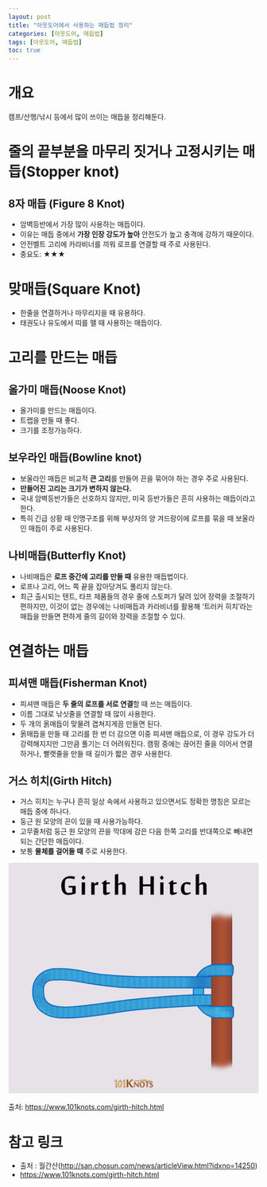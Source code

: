 ```yaml
---
layout: post
title: "아웃도어에서 사용하는 매듭법 정리"
categories: [아웃도어, 매듭법]
tags: [아웃도어, 매듭법]
toc: true
---
```


# 개요 
캠프/산행/낚시 등에서 많이 쓰이는 매듭을 정리해둔다. 

# 줄의 끝부분을 마무리 짓거나 고정시키는 매듭(Stopper knot)
## 8자 매듭 (Figure 8 Knot)
- 암벽등반에서 가장 많이 사용하는 매듭이다. 
- 이유는 매듭 중에서 **가장 인장 강도가 높아** 안전도가 높고 충격에 강하기 때문이다.
- 안전벨트 고리에 카라비너를 끼워 로프를 연결할 때 주로 사용된다.
- 중요도: ★★★

# 맞매듭(Square Knot)
- 한줄을 연결하거나 마무리지을 때 유용하다. 
- 태권도나 유도에서 띠를 맬 때 사용하는 매듭이다. 


# 고리를 만드는 매듭 
## 올가미 매듭(Noose Knot)
- 올가미를 만드는 매듭이다. 
- 트랩을 만들 때 좋다. 
- 크기를 조정가능하다. 

## 보우라인 매듭(Bowline knot)
- 보울라인 매듭은 비교적 **큰 고리**를 만들어 끈을 묶어야 하는 경우 주로 사용된다. 
- **만들어진 고리는 크기가 변하지 않는다.**
- 국내 암벽등반가들은 선호하지 않지만, 미국 등반가들은 흔히 사용하는 매듭이라고 한다. 
- 특히 긴급 상황 때 인명구조를 위해 부상자의 양 겨드랑이에 로프를 묶을 때 보울라인 매듭이 주로 사용된다. 

## 나비매듭(Butterfly Knot)
- 나비매듭은 **로프 중간에 고리를 만들 때** 유용한 매듭법이다. 
- 로프나 고리, 어느 쪽 끝을 잡아당겨도 풀리지 않는다.
- 최근 출시되는 텐트, 타프 제품들의 경우 줄에 스토퍼가 달려 있어 장력을 조절하기 편하지만, 이것이 없는 경우에는 나비매듭과 카라비너를 활용해 ‘트러커 히치’라는 매듭을 만들면 편하게 줄의 길이와 장력을 조절할 수 있다.




# 연결하는 매듭 
## 피셔맨 매듭(Fisherman Knot)
- 피셔맨 매듭은 **두 줄의 로프를 서로 연결**할 때 쓰는 매듭이다. 
- 이름 그대로 낚싯줄을 연결할 때 많이 사용한다. 
- 두 개의 옭매듭이 맞물려 겹쳐지게끔 만들면 된다. 
- 옭매듭을 만들 때 고리를 한 번 더 감으면 이중 피셔맨 매듭으로, 이 경우 강도가 더 강력해지지만 그만큼 풀기는 더 어려워진다. 캠핑 중에는 끊어진 줄을 이어서 연결하거나, 빨랫줄을 만들 때 길이가 짧은 경우 사용한다.

## 거스 히치(Girth Hitch)
- 거스 히치는 누구나 흔히 일상 속에서 사용하고 있으면서도 정확한 명칭은 모르는 매듭 중에 하나다. 
- 둥근 원 모양의 끈이 있을 때 사용가능하다. 
- 고무줄처럼 둥근 원 모양의 끈을 막대에 감은 다음 한쪽 고리를 반대쪽으로 빼내면 되는 간단한 매듭이다. 
- 보통 **물체를 걸어둘 때** 주로 사용한다.

![거스 히치](/images/knot-girth-hitch.png)

출처: https://www.101knots.com/girth-hitch.html


# 참고 링크
- 출처 : 월간산(http://san.chosun.com/news/articleView.html?idxno=14250)
- https://www.101knots.com/girth-hitch.html